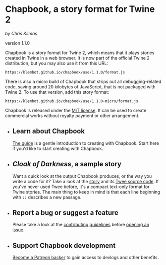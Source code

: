 # Chapbook, a story format for Twine 2

_by Chris Klimas_

version 1.1.0

Chapbook is a story format for Twine 2, which means that it plays stories created in Twine in a web browser. It is now part of the official Twine 2 distribution, but you may also use it from this URL:

`https://klembot.github.io/chapbook/use/1.1.0/format.js`

There is also a micro build of Chapbook that strips out all debugging-related code, saving around 20 kilobytes of JavaScript, that is not packaged with Twine 2. To use that version, add this story format:

`https://klembot.github.io/chapbook/use/1.1.0-micro/format.js`

Chapbook is released under the [MIT license](https://en.wikipedia.org/wiki/MIT_License). It can be used to create commercial works without royalty payment or other arrangement.

-   ## Learn about Chapbook

    [The guide](https://klembot.github.io/chapbook/guide/) is a gentle introduction to creating with Chapbook. Start here if you'd like to start creating with Chapbook.

-   ## _Cloak of Darkness_, a sample story 
    Want a quick look at the output Chapbook produces, or the way you write a code for it? Take a look at the [story](https://klembot.github.io/chapbook/examples/cloak-of-darkness.html) and its [Twee source code](https://klembot.github.io/chapbook/examples/cloak-of-darkness.txt). If you've never used Twee before, it's a compact text-only format for Twine stories. The main thing to keep in mind is that each line beginning with `::` describes a new passage.

-   ## Report a bug or suggest a feature
    Please take a look at the [contributing guidelines](https://github.com/klembot/chapbook/blob/develop/CONTRIBUTING.md) before [opening an issue](https://github.com/klembot/chapbook/issues).

-	## Support Chapbook development
	[Become a Patreon backer](https://patreon.com/klembot) to gain access to devlogs and other benefits.
